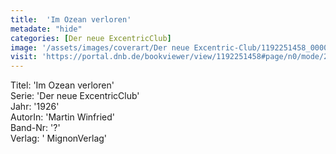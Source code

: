 ```yaml
---
title:  'Im Ozean verloren'
metadate: "hide"
categories: [Der neue ExcentricClub]
image: '/assets/images/coverart/Der neue Excentric-Club/1192251458_00000010.jpg'
visit: 'https://portal.dnb.de/bookviewer/view/1192251458#page/n0/mode/2up'
---
```

Titel: 'Im Ozean verloren' <br>
Serie: 'Der neue ExcentricClub' <br>
Jahr: '1926' <br>
AutorIn: 'Martin Winfried' <br>
Band-Nr: '?' <br>
Verlag: ' MignonVerlag'